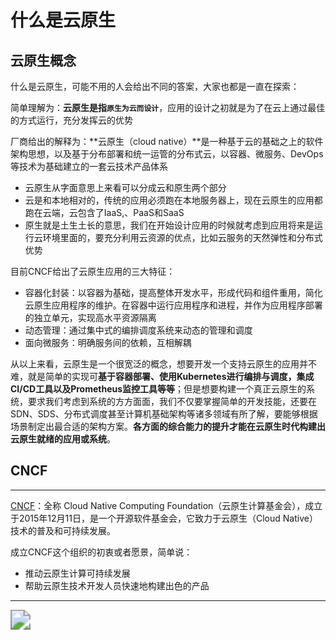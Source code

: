 # 什么是云原生

## 云原生概念

什么是云原生，可能不用的人会给出不同的答案，大家也都是一直在探索：

简单理解为：**云原生是指`原生为云而设计`**，应用的设计之初就是为了在云上通过最佳的方式运行，充分发挥云的优势

厂商给出的解释为：**云原生（cloud native）**是一种基于云的基础之上的软件架构思想，以及基于分布部署和统一运管的分布式云，以容器、微服务、DevOps等技术为基础建立的一套云技术产品体系

- 云原生从字面意思上来看可以分成云和原生两个部分
- 云是和本地相对的，传统的应用必须跑在本地服务器上，现在云原生的应用都跑在云端，云包含了IaaS,、PaaS和SaaS
- 原生就是土生土长的意思，我们在开始设计应用的时候就考虑到应用将来是运行云环境里面的，要充分利用云资源的优点，比如️云服务的天然弹性和分布式优势
  

目前CNCF给出了云原生应用的三大特征：

- 容器化封装：以容器为基础，提高整体开发水平，形成代码和组件重用，简化云原生应用程序的维护。在容器中运行应用程序和进程，并作为应用程序部署的独立单元，实现高水平资源隔离
- 动态管理：通过集中式的编排调度系统来动态的管理和调度
- 面向微服务：明确服务间的依赖，互相解耦



从以上来看，云原生是一个很宽泛的概念，想要开发一个支持云原生的应用并不难，就是简单的实现可**基于容器部署、使用Kubernetes进行编排与调度，集成CI/CD工具以及Prometheus监控工具等等**；但是想要构建一个真正云原生的系统，要求我们考虑到系统的方方面面，我们不仅要掌握简单的开发技能，还要在SDN、SDS、分布式调度甚至计算机基础架构等诸多领域有所了解，要能够根据场景制定出最合适的架构方案。**各方面的综合能力的提升才能在云原生时代构建出云原生就绪的应用或系统**。

## CNCF

---

[CNCF](https://landscape.cncf.io/)：全称 Cloud Native Computing Foundation（云原生计算基金会），成立于2015年12月11日，是一个开源软件基金会，它致力于云原生（Cloud Native）技术的普及和可持续发展。

成立CNCF这个组织的初衷或者愿景，简单说：

- 推动云原生计算可持续发展
- 帮助云原生技术开发人员快速地构建出色的产品

---

<img src="https://bai-images-1258524516.cos.ap-beijing.myqcloud.com/cloudnactive-architecture/202204131258173.png" style="zoom:200%;" />















